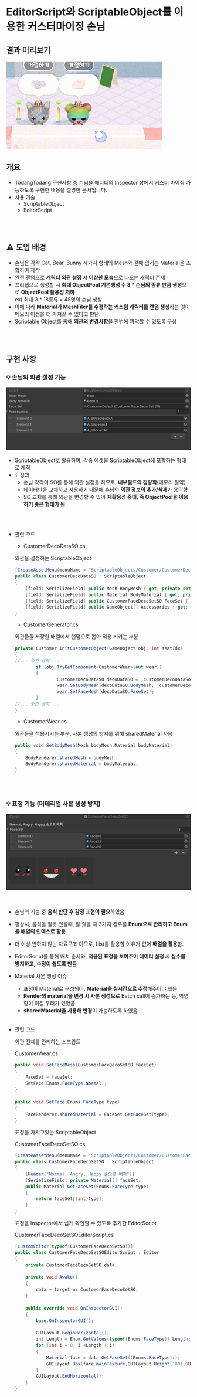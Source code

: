 # EditorScript와 ScriptableObject를 이용한 커스터마이징 손님

## 결과 미리보기

![제목 없는 동영상 - Clipchamp로 제작 (4).gif](Image/result.gif)

## 개요

- TodangTodang 구현사항 중 손님을 에디터의 Inspector 상에서 커스터 마이징 가능하도록 구현한 내용을 설명한 문서입니다.
- 사용 기술
    - ScriptableObject
    - EditorScript

<br>
<br>

## ⚠️ 도입 배경

- 손님은 각각 Cat, Bear, Bunny 세가지 형태의 Mesh와 겉에 입히는 Material을 조합하여 제작
- 완전 랜덤으로 **캐릭터 외관 설정 시 이상한 모습**으로 나오는 캐릭터 존재
- 프리팹으로 생성할 시 **최대 ObjectPool 기본생성 수 3 * 손님의 종류 만큼 생성**으로 **ObjectPool 활용성 저하**
  <br> ex) 최대 3 * 18종류 = 48명의 손님 생성
- 이에 따라 **Material과 MeshFiler를 수정하는 커스텀 캐릭터를 랜덤 생성**하는 것이 메모리 이점을 더 가져갈 수 있다고 판단.
- Scriptable Object를 통해 **외관의 변경사항**을 한번에 파악할 수 있도록 구성

<br>
<br>

## 구현 사항

###  💡 손님의 외관 설정 기능
    
![Untitled](Image/Untitled.png)

- ScriptableObject로 활용하여, 각종 에셋을 ScriptableObject에 포함하는 형태로 제작
- 💡 성과
    - 손님 각각이 SO를 통해 외관 설정을 하므로, **내부필드의 경량화**(메모리 절약)
    - 데이터만을 교체하고 사용하기 때문에 손님의 **외관 정보의 추가/삭제**가 용이함
    - SO 교체를 통해 외관을 변경할 수 있어 **재활용성 증대, 즉 ObjectPool을 이용하기 좋은 형태가 됨**

<br><br>

- 관련 코드
    - CustomerDecoDataSO.cs
    
    외관을 설정하는 ScriptableObject
    
    ```csharp
    [CreateAssetMenu(menuName = "ScriptableObjects/Customer/CustomerDecoData", fileName = "CustomerDecoData")]
    public class CustomerDecoDataSO : ScriptableObject
    {
        [field: SerializeField] public Mesh BodyMesh { get; private set; }
        [field: SerializeField] public Material BodyMaterial { get; private set; }
        [field: SerializeField] public CustomerFaceDecoSetSO FaceSet { get; private set; }
        [field: SerializeField] public GameObject[] Accessories { get; private set; }
    }
    ```
    
    - CustomerGenerator.cs
    
    외관들을 저장한 배열에서 랜덤으로 뽑아 적용 시키는 부분
    
    ```csharp
    private Customer InitCustomerObject(GameObject obj, int seatIdx)
    {
    //... 중간 생략 ...
            if (obj.TryGetComponent<CustomerWear>(out wear))
            {
                    CustomerDecoDataSO decoDataSO = _customerDecoDataSo[randomDecoIdx];
                    wear.SetBodyMesh(decoDataSO.BodyMesh, _customerDecoDataSo[randomDecoIdx].BodyMaterial);
                    wear.SetFaceMesh(decoDataSO.FaceSet);
            }
    //... 중간 생략 ...
    }
    ```
    
    - CustomerWear.cs
    
    외관들을 적용시키는 부분, 사본 생성의 방지를 위해 sharedMaterial 사용
    
    ```csharp
    public void SetBodyMesh(Mesh bodyMesh,Material bodyMaterial)
    {
        BodyRenderer.sharedMesh = bodyMesh;
        BodyRenderer.sharedMaterial = bodyMaterial;
    }
    ```
        
<br>
<br>
        

### 💡 표정 기능 (머테리얼 사본 생성 방지)
    
![Untitled](Image/Untitled%201.png)

<br>

- 손님의 기능 중 **음식 판단 후 감정 표현이 필요**하였음
- 평상시, 음식을 잘못 줬을때, 잘 줬을 때 3가지 경우를  **Enum으로 관리하고 Enum을 배열의 인덱스로 활용**
- 더 이상 변하지 않는 자료구조 이므로, List를 활용할 이유가 없어 **배열을 활용**함.
- EditorScript를 통해 배치 순서와, **적용된 표정을 보여주어 데이터 설정 시  실수를 방지하고, 수정이 쉽도록 만듬**
- Material 사본 생성 이슈
    - 표정이 Material로 구성되어, **Material을 실시간으로 수정**해주어야 했음
    - **Render의 material을 변경 시 사본 생성으로** Batch call이 증가하는 등, 악영향이 미칠 우려가 있었음.
    - **sharedMaterial을 사용해 변경**이 가능하도록 하였음.
<br><br>

- 관련 코드
    
    외관 전체를 관리하는 스크립트
    
    CustomerWear.cs
    
    ```csharp
    public void SetFaceMesh(CustomerFaceDecoSetSO faceSet)
    {
        FaceSet = faceSet;
        SetFace(Enums.FaceType.Normal);
    }
    
    public void SetFace(Enums.FaceType type)
    {
        FaceRenderer.sharedMaterial = FaceSet.GetFaceSet(type);
    }
    ```
    
    표정을 가지고있는 ScriptableObject
    
    CustomerFaceDecoSetSO.cs
    
    ```csharp
    [CreateAssetMenu(menuName = "ScriptableObjects/Customer/CustomerFaceSet", fileName = "CustomerFaceSet")]
    public class CustomerFaceDecoSetSO : ScriptableObject
    {
        [Header("Normal, Angry, Happy 순으로 배치")]
        [SerializeField] private Material[] faceSet;
        public Material GetFaceSet(Enums.FaceType type)
        {
            return faceSet[(int)type];
        }
    }
    ```
    
    표정을 Inspector에서 쉽게 확인할 수 있도록 추가한 EditorScript
    
    CustomerFaceDecoSetSOEditorScript.cs
    
    ```csharp
    [CustomEditor(typeof(CustomerFaceDecoSetSO))]
    public class CustomerFaceDecoSetSOEditorScript : Editor
    {
        private CustomerFaceDecoSetSO data;
        
        private void Awake()
        {
            data = target as CustomerFaceDecoSetSO;
        }
    
        public override void OnInspectorGUI()
        {
            base.OnInspectorGUI();
    
            GUILayout.BeginHorizontal();
            int Length = Enum.GetValues(typeof(Enums.FaceType)).Length;    
            for (int i = 0; i <Length;++i)
            {
                Material face = data.GetFaceSet((Enums.FaceType)i);
                GUILayout.Box(face.mainTexture,GUILayout.Height(100),GUILayout.Width(100));    
            }
            GUILayout.EndHorizontal();
        }
    }
    ```
    
